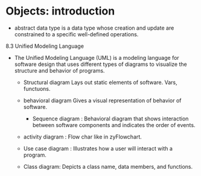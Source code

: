 # Objects: introduction 
	
* abstract data type is a data type whose creation and update are constrained to a specific well-defined operations. 

8.3 Unified Modeling Language 
* The Unified Modeling Language (UML) is a modeling language for software design that uses different types of diagrams to visualize the structure and behavior of programs.
	* Structural diagram Lays out static elements of software. Vars, functuons.
	
	* behavioral diagram Gives a visual representation of behavior of software.   
		* Sequence diagram : Behavioral diagram that shows interaction between software components and indicates the order of events.
	
	* activity diagram : Flow char like in zyFlowchart. 
	
	* Use case diagram : Illustrates how a user will interact with a program.  
	
	* Class diagram: Depicts a class name, data members, and functions.
	
	